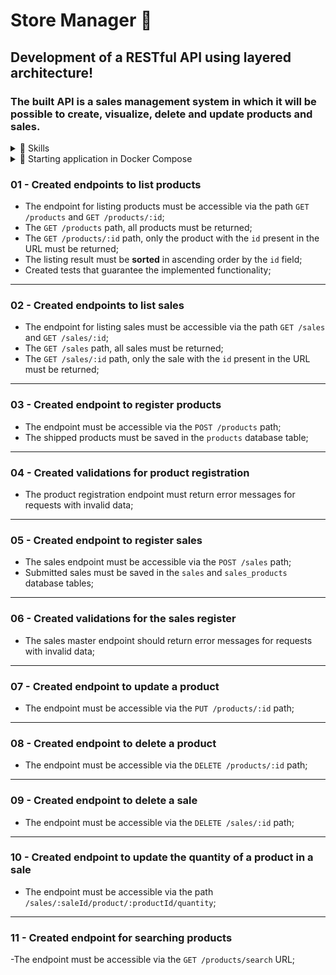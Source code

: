 # Store Manager 🚀

## Development of a RESTful API using layered architecture!

### The built API is a sales management system in which it will be possible to create, visualize, delete and update products and sales.
  
<details>
  <summary>📝 Skills </summary>

- Interaction with a MySQL relational database;
- Implementation of an API using layered architecture;
- Created validations for the data received by the API;
- Write tests for APIs to ensure the implementation of endpoints;

</details>

<details>
<summary>🐳 Starting application in Docker Compose</summary>

```bash
# install the dependencies
npm install

# Start the `backend` and `db` compose containers
# The application will be available at `http://localhost:3001` in development mode
docker-compose up -d

# You can view application logs with `docker logs -n 20 -f <container-name>`
docker logs -n 20 -f store_manager
```

</details>

### 01 - Created endpoints to list products

- The endpoint for listing products must be accessible via the path `GET /products` and `GET /products/:id`;
- The `GET /products` path, all products must be returned;
- The `GET /products/:id` path, only the product with the `id` present in the URL must be returned;
- The listing result must be **sorted** in ascending order by the `id` field;
- Created tests that guarantee the implemented functionality;

---

### 02 - Created endpoints to list sales

- The endpoint for listing sales must be accessible via the path `GET /sales` and `GET /sales/:id`;
- The `GET /sales` path, all sales must be returned;
- The `GET /sales/:id` path, only the sale with the `id` present in the URL must be returned;

----
  
### 03 - Created endpoint to register products

- The endpoint must be accessible via the `POST /products` path;
- The shipped products must be saved in the `products` database table;
---

### 04 - Created validations for product registration

- The product registration endpoint must return error messages for requests with invalid data;

 ---

### 05 - Created endpoint to register sales

- The sales endpoint must be accessible via the `POST /sales` path;
- Submitted sales must be saved in the `sales` and `sales_products` database tables;

---

### 06 - Created validations for the sales register

- The sales master endpoint should return error messages for requests with invalid data;

---

### 07 - Created endpoint to update a product

- The endpoint must be accessible via the `PUT /products/:id` path;
  
---

### 08 - Created endpoint to delete a product

- The endpoint must be accessible via the `DELETE /products/:id` path;

--- 

### 09 - Created endpoint to delete a sale

- The endpoint must be accessible via the `DELETE /sales/:id` path;

---

### 10 - Created endpoint to update the quantity of a product in a sale

- The endpoint must be accessible via the path `/sales/:saleId/product/:productId/quantity`;

--- 
  
### 11 - Created endpoint for searching products

-The endpoint must be accessible via the `GET /products/search` URL;

